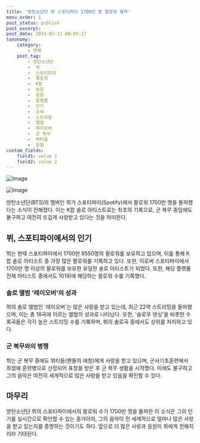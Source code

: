 ```yaml
---
title: '방탄소년단 뷔 스포티파이 1700만 명 팔로워 돌파'
menu_order: 1
post_status: publish
post_excerpt: 
post_date: 2024-02-11 00:05:17
taxonomy:
    category:
        - 연예
    post_tag:
        - 방탄소년단
        -  뷔
        -  스포티파이
        -  팔로워
        -  K팝
        -  솔로
        -  음원
        -  플랫폼
        -  인기
        -  순위
        -  스트리밍
        -  앨범
        -  레이오버
        -  군 복무
        -  뷔티들
        -  응원
custom_fields:
    field1: value 1
    field2: value 2
---
```


![Image](https://mimgnews.pstatic.net/image/108/2024/02/10/0003214048_001_20240210072401233.jpg?type=w540)

![Image](https://ssl.pstatic.net/mimgnews/image/108/2024/02/10/0003214048_002_20240210072401398.jpg?type=w540)

방탄소년단(BTS)의 멤버인 뷔가 스포티파이(Spotify)에서 팔로워 1700만 명을 돌파했다는 소식이 전해졌다. 이는 K팝 솔로 아티스트로는 최초의 기록으로, 군 복무 중임에도 불구하고 여전히 뜨겁게 사랑받고 있다는 것을 의미한다.
## 뷔, 스포티파이에서의 인기
뷔는 현재 스포티파이에서 1700만 8550명의 팔로워를 보유하고 있으며, 이를 통해 K팝 솔로 아티스트 중 가장 많은 팔로워를 기록하고 있다. 또한, 이로써 스포티파이에서 1700만 명 이상의 팔로워를 보유한 유일한 솔로 아티스트가 되었다. 또한, 해당 플랫폼 전체 아티스트 중에서도 101위에 해당하는 팔로워 수를 기록했다.
### 솔로 앨범 '레이오버'의 성과
뷔의 솔로 앨범인 '레이오버'는 많은 사랑을 받고 있는데, 최근 22억 스트리밍을 돌파했으며, 이는 총 18곡에 이르는 앨범의 성과로 나타났다. 또한, '슬로우 댄싱'을 비롯한 수록곡들은 각각 높은 스트리밍 수를 기록하며, 뷔의 솔로곡 중에서도 상위를 차지하고 있다.
### 군 복무와의 병행
뷔는 군 복무 중에도 뷔티들(팬들의 애칭)에게 사랑을 받고 있으며, 군사기초훈련에서 최정예 훈련병으로 선정되어 표창을 받은 후 군 복무 생활을 시작했다. 이에도 불구하고 그의 음악은 여전히 세계적으로 많은 사랑을 받고 있음을 확인할 수 있다.
## 마무리
방탄소년단 뷔의 스포티파이에서의 팔로워 수가 1700만 명을 돌파한 이 소식은 그의 인기를 실시간으로 확인할 수 있는 증거이자, 그의 음악이 전 세계적으로 얼마나 많은 사랑을 받고 있는지를 증명하는 것이기도 하다. 앞으로 더 많은 사랑과 응원이 뷔에게 전해지리라 기대된다.
